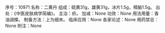 序号：10971
名称：二黄丹
组成：硫黄31g，雄黄31g，冰片1.5g，樟脑1.5g。
出处：《中医皮肤病学简编》。
主治：疥。
加减：None
功效：None
用法用量：香油调搽。
制备方法：上为细末。
临床应用：None
各家论述：None
用药禁忌：None
附注：None
